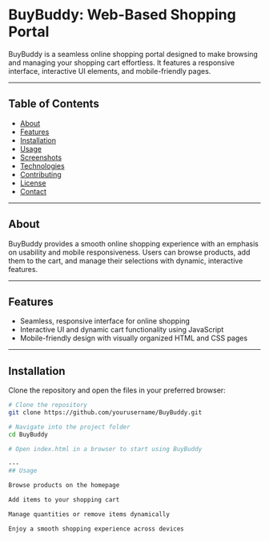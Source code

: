 # BuyBuddy: Web-Based Shopping Portal

BuyBuddy is a seamless online shopping portal designed to make browsing and managing your shopping cart effortless. It features a responsive interface, interactive UI elements, and mobile-friendly pages.

---

## Table of Contents

- [About](#about)  
- [Features](#features)  
- [Installation](#installation)  
- [Usage](#usage)  
- [Screenshots](#screenshots)  
- [Technologies](#technologies)  
- [Contributing](#contributing)  
- [License](#license)  
- [Contact](#contact)  

---

## About

BuyBuddy provides a smooth online shopping experience with an emphasis on usability and mobile responsiveness. Users can browse products, add them to the cart, and manage their selections with dynamic, interactive features.

---

## Features

- Seamless, responsive interface for online shopping  
- Interactive UI and dynamic cart functionality using JavaScript  
- Mobile-friendly design with visually organized HTML and CSS pages  

---

## Installation

Clone the repository and open the files in your preferred browser:

```bash
# Clone the repository
git clone https://github.com/yourusername/BuyBuddy.git

# Navigate into the project folder
cd BuyBuddy

# Open index.html in a browser to start using BuyBuddy

---
## Usage

Browse products on the homepage

Add items to your shopping cart

Manage quantities or remove items dynamically

Enjoy a smooth shopping experience across devices
